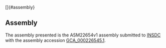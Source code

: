 []{#assembly}

Assembly
--------

The assembly presented is the ASM22654v1 assembly submitted to
[INSDC](http://www.insdc.org) with the assembly accession
[GCA\_000226545.1](http://www.ebi.ac.uk/ena/data/view/GCA_000226545.1).

